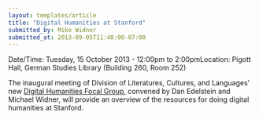 ```yaml
---
layout: templates/article
title: "Digital Humanities at Stanford"
submitted_by: Mike Widner
submitted_at: 2013-09-05T11:48:00-07:00
---
```



Date/Time: Tuesday, 15 October 2013 - 12:00pm to 2:00pmLocation: Pigott Hall, German Studies Library (Building 260, Room 252)

The inaugural meeting of Division of Literatures, Cultures, and Languages' new [Digital Humanities Focal Group](http://www.stanford.edu/dept/DLCL/cgi-bin/web/groups/digital-humanities), convened by Dan Edelstein and Michael Widner, will provide an overview of the resources for doing digital humanities at Stanford.





